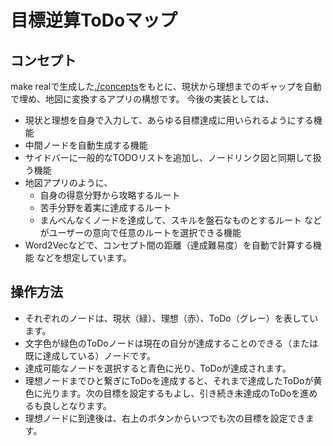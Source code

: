 # 目標逆算ToDoマップ

## コンセプト
make realで生成した[./concepts](基本情報)をもとに、現状から理想までのギャップを自動で埋め、地図に変換するアプリの構想です。
今後の実装としては、
- 現状と理想を自身で入力して、あらゆる目標達成に用いられるようにする機能
- 中間ノードを自動生成する機能
- サイドバーに一般的なTODOリストを追加し、ノードリンク図と同期して扱う機能
- 地図アプリのように、
  - 自身の得意分野から攻略するルート
  - 苦手分野を着実に達成するルート
  - まんべんなくノードを達成して、スキルを盤石なものとするルート
  などがユーザーの意向で任意のルートを選択できる機能
- Word2Vecなどで、コンセプト間の距離（達成難易度）を自動で計算する機能
などを想定しています。

## 操作方法
- それぞれのノードは、現状（緑）、理想（赤）、ToDo（グレー）を表しています。
- 文字色が緑色のToDoノードは現在の自分が達成することのできる（または既に達成している）ノードです。
- 達成可能なノードを選択すると青色に光り、ToDoが達成されます。
- 理想ノードまでひと繋ぎにToDoを達成すると、それまで達成したToDoが黄色に光ります。次の目標を設定するもよし、引き続き未達成のToDoを進めるも良しとなります。
- 理想ノードに到達後は、右上のボタンからいつでも次の目標を設定できます。
